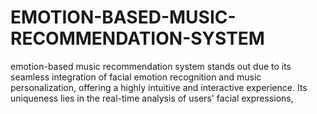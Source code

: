 # EMOTION-BASED-MUSIC-RECOMMENDATION-SYSTEM
emotion-based music recommendation system stands out due to its seamless integration of facial emotion recognition and music personalization, offering a highly intuitive and interactive experience. Its uniqueness lies in the real-time analysis of users' facial expressions,
